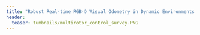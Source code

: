 ```yaml
---
title: "Robust Real-time RGB-D Visual Odometry in Dynamic Environments via  Rigid Motion Model"
header:
  teaser: tumbnails/multirotor_control_survey.PNG
---
```

